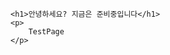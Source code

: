 <!doctype html>
<html>

<head>
	<title>
		SoMaOnline에 오신것을 환영합니다!
	</title>
	<meta charset="utf-8">
</head>
<body>
	
	<h1>안녕하세요? 지금은 준비중입니다</h1>
	<p>
		TestPage
	</p>

</body>
</html>
